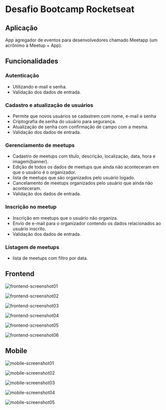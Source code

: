 # Desafio Bootcamp Rocketseat

## Aplicação

App agregador de eventos para desenvolvedores chamado Meetapp (um acrônimo à Meetup + App).

## Funcionalidades

### Autenticação

- Utilizando e-mail e senha.
- Validação dos dados de entrada.

### Cadastro e atualização de usuários

- Permite que novos usuários se cadastrem com nome, e-mail e senha
- Criptografia de senha do usuário para segurança.
- Atualização de senha com confirmação de campo com a mesma.
- Validação dos dados de entrada.

### Gerenciamento de meetups

- Cadastro de meetups com título, descrição, localização, data, hora e imagem(banner).
- Edição de todos os dados de meetups que ainda não aconteceram em que o usuário é o organizador.
- lista de meetups que são organizados pelo usuário logado.
- Cancelamento de meetups organizados pelo usuário que ainda não aconteceram.
- Validação dos dados de entrada.

### Inscrição no meetup

- Inscrição em meetups que o usuário não organiza.
- Envio de e-mail para o organizador contendo os dados relacionados ao usuário inscrito.
- Validação dos dados de entrada.

### Listagem de meetups

- lista de meetups com filtro por data.

## Frontend

![frontend-screenshot01](screenshots/frontend-screenshot01.png)

![frontend-screenshot02](screenshots/frontend-screenshot02.png)

![frontend-screenshot03](screenshots/frontend-screenshot03.png)

![frontend-screenshot04](screenshots/frontend-screenshot04.png)

![frontend-screenshot05](screenshots/frontend-screenshot05.png)

![frontend-screenshot06](screenshots/frontend-screenshot06.png)

## Mobile

![mobile-screenshot01](screenshots/mobile-screenshot01.png)

![mobile-screenshot02](screenshots/mobile-screenshot02.png)

![mobile-screenshot03](screenshots/mobile-screenshot03.png)

![mobile-screenshot04](screenshots/mobile-screenshot04.png)

![mobile-screenshot05](screenshots/mobile-screenshot05.png)

